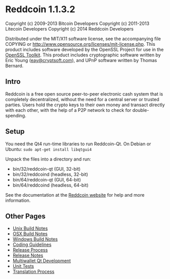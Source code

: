 Reddcoin 1.1.3.2
================

Copyright (c) 2009-2013 Bitcoin Developers
Copyright (c) 2011-2013 Litecoin Developers
Copyright (c) 2014 Reddcoin Developers

Distributed under the MIT/X11 software license, see the accompanying
file COPYING or http://www.opensource.org/licenses/mit-license.php.
This product includes software developed by the OpenSSL Project for use in the [OpenSSL Toolkit](http://www.openssl.org/). This product includes
cryptographic software written by Eric Young ([eay@cryptsoft.com](mailto:eay@cryptsoft.com)), and UPnP software written by Thomas Bernard.


Intro
---------------------
Reddcoin is a free open source peer-to-peer electronic cash system that is
completely decentralized, without the need for a central server or trusted
parties.  Users hold the crypto keys to their own money and transact directly
with each other, with the help of a P2P network to check for double-spending.


Setup
---------------------
You need the Qt4 run-time libraries to run Reddcoin-Qt. On Debian or Ubuntu:
	`sudo apt-get install libqtgui4`

Unpack the files into a directory and run:

- bin/32/reddcoin-qt (GUI, 32-bit)
- bin/32/reddcoind (headless, 32-bit)
- bin/64/reddcoin-qt (GUI, 64-bit)
- bin/64/reddcoind (headless, 64-bit)

See the documentation at the [Reddcoin website](http://www.reddcoin.com)
for help and more information.


Other Pages
---------------------
- [Unix Build Notes](build-unix.md)
- [OSX Build Notes](build-osx.md)
- [Windows Build Notes](build-msw.md)
- [Coding Guidelines](coding.md)
- [Release Process](release-process.md)
- [Release Notes](release-notes.md)
- [Multiwallet Qt Development](multiwallet-qt.md)
- [Unit Tests](unit-tests.md)
- [Translation Process](translation_process.md)
